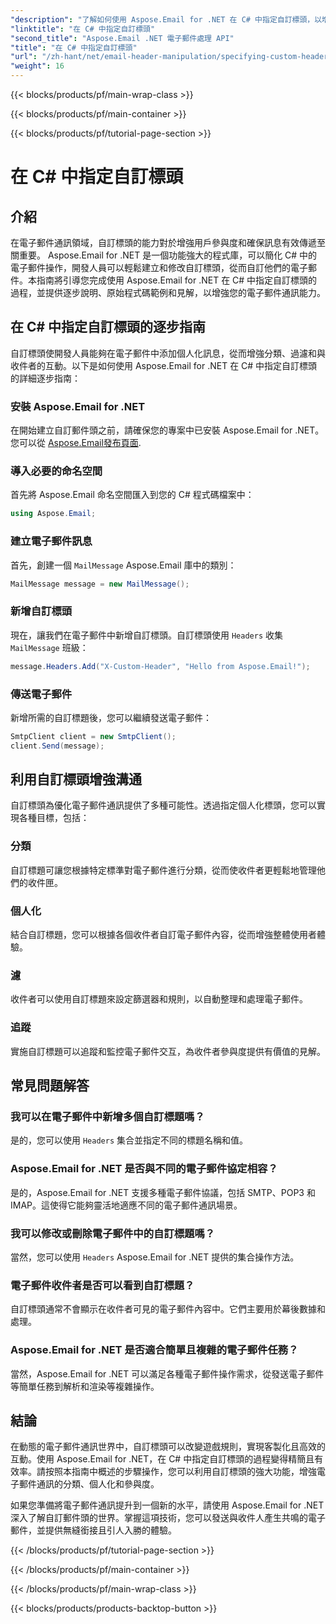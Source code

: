 ```yaml
---
"description": "了解如何使用 Aspose.Email for .NET 在 C# 中指定自訂標頭，以增強電子郵件通訊。本逐步指南將深入解說如何建立個人化電子郵件標頭，進而提升使用者參與度。"
"linktitle": "在 C# 中指定自訂標頭"
"second_title": "Aspose.Email .NET 電子郵件處理 API"
"title": "在 C# 中指定自訂標頭"
"url": "/zh-hant/net/email-header-manipulation/specifying-custom-headers-in-csharp/"
"weight": 16
---
```


{{< blocks/products/pf/main-wrap-class >}}

{{< blocks/products/pf/main-container >}}

{{< blocks/products/pf/tutorial-page-section >}}

# 在 C# 中指定自訂標頭



## 介紹

在電子郵件通訊領域，自訂標頭的能力對於增強用戶參與度和確保訊息有效傳遞至關重要。 Aspose.Email for .NET 是一個功能強大的程式庫，可以簡化 C# 中的電子郵件操作，開發人員可以輕鬆建立和修改自訂標頭，從而自訂他們的電子郵件。本指南將引導您完成使用 Aspose.Email for .NET 在 C# 中指定自訂標頭的過程，並提供逐步說明、原始程式碼範例和見解，以增強您的電子郵件通訊能力。

## 在 C# 中指定自訂標頭的逐步指南

自訂標頭使開發人員能夠在電子郵件中添加個人化訊息，從而增強分類、過濾和與收件者的互動。以下是如何使用 Aspose.Email for .NET 在 C# 中指定自訂標頭的詳細逐步指南：

### 安裝 Aspose.Email for .NET

在開始建立自訂郵件頭之前，請確保您的專案中已安裝 Aspose.Email for .NET。您可以從 [Aspose.Email發布頁面](https://releases。aspose.com/email/net/).

### 導入必要的命名空間

首先將 Aspose.Email 命名空間匯入到您的 C# 程式碼檔案中：

```csharp
using Aspose.Email;
```

### 建立電子郵件訊息

首先，創建一個 `MailMessage` Aspose.Email 庫中的類別：

```csharp
MailMessage message = new MailMessage();
```

### 新增自訂標頭

現在，讓我們在電子郵件中新增自訂標頭。自訂標頭使用 `Headers` 收集 `MailMessage` 班級：

```csharp
message.Headers.Add("X-Custom-Header", "Hello from Aspose.Email!");
```

### 傳送電子郵件

新增所需的自訂標題後，您可以繼續發送電子郵件：

```csharp
SmtpClient client = new SmtpClient();
client.Send(message);
```

## 利用自訂標頭增強溝通

自訂標頭為優化電子郵件通訊提供了多種可能性。透過指定個人化標頭，您可以實現各種目標，包括：

### 分類 
 自訂標題可讓您根據特定標準對電子郵件進行分類，從而使收件者更輕鬆地管理他們的收件匣。

### 個人化 
 結合自訂標題，您可以根據各個收件者自訂電子郵件內容，從而增強整體使用者體驗。

### 濾 
 收件者可以使用自訂標題來設定篩選器和規則，以自動整理和處理電子郵件。

### 追蹤 
 實施自訂標題可以追蹤和監控電子郵件交互，為收件者參與度提供有價值的見解。

## 常見問題解答

### 我可以在電子郵件中新增多個自訂標題嗎？

是的，您可以使用 `Headers` 集合並指定不同的標題名稱和值。

### Aspose.Email for .NET 是否與不同的電子郵件協定相容？

是的，Aspose.Email for .NET 支援多種電子郵件協議，包括 SMTP、POP3 和 IMAP。這使得它能夠靈活地適應不同的電子郵件通訊場景。

### 我可以修改或刪除電子郵件中的自訂標題嗎？

當然，您可以使用 `Headers` Aspose.Email for .NET 提供的集合操作方法。

### 電子郵件收件者是否可以看到自訂標題？

自訂標頭通常不會顯示在收件者可見的電子郵件內容中。它們主要用於幕後數據和處理。

### Aspose.Email for .NET 是否適合簡單且複雜的電子郵件任務？

當然，Aspose.Email for .NET 可以滿足各種電子郵件操作需求，從發送電子郵件等簡單任務到解析和渲染等複雜操作。

## 結論

在動態的電子郵件通訊世界中，自訂標頭可以改變遊戲規則，實現客製化且高效的互動。使用 Aspose.Email for .NET，在 C# 中指定自訂標頭的過程變得精簡且有效率。請按照本指南中概述的步驟操作，您可以利用自訂標頭的強大功能，增強電子郵件通訊的分類、個人化和參與度。

如果您準備將電子郵件通訊提升到一個新的水平，請使用 Aspose.Email for .NET 深入了解自訂郵件頭的世界。掌握這項技術，您可以發送與收件人產生共鳴的電子郵件，並提供無縫銜接且引人入勝的體驗。

{{< /blocks/products/pf/tutorial-page-section >}}

{{< /blocks/products/pf/main-container >}}

{{< /blocks/products/pf/main-wrap-class >}}

{{< blocks/products/products-backtop-button >}}